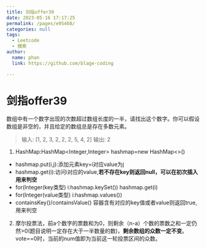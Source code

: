 ```yaml
---
title: 剑指offer39
date: 2023-05-16 17:17:25
permalink: /pages/e95468/
categories: null
tags: 
  - Leetcode
  - 搜索
author: 
  name: phan
  link: https://github.com/blage-coding

---
```

# 剑指offer39

数组中有一个数字出现的次数超过数组长度的一半，请找出这个数字。你可以假设数组是非空的，并且给定的数组总是存在多数元素。

> 输入: [1, 2, 3, 2, 2, 2, 5, 4, 2]
> 输出: 2

1. HashMap:HashMap<Integer,Integer> hashmap=new HashMap<>()

- hashmap.put(i,j):添加元素key=i对应value为j
- hashmap.get(i):访问i对应的value,**若不存在key则返回null，可以在初次插入用来判空**
- for(Integer(key类型) i:hashmap.keySet())  hashmap.get(i)
- for(Integer(value类型) i:hashmap.values())
- containsKey()/containsValue() 容器含有对应的key值或者value则返回true,用来判空

2. 摩尔投票法，前a个数字的票数和为0，则剩余（n-a）个数的票数之和一定仍然>0(题目说明一定存在大于一半数量的数)，**剩余数组的众数一定不变**。vote==0时，当前的num值即为当前这一轮投票区间的众数。